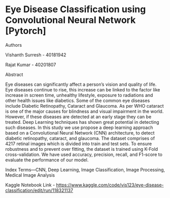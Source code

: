 # Eye Disease Classification using Convolutional Neural Network [Pytorch]
>>
Authors 
>>
Vishanth Surresh - 40181942
>>
Rajat Kumar - 40201807
>>
Abstract 
>>
Eye diseases can significantly affect a person’s vision
and quality of life. Eye diseases continue to rise, this increase can
be linked to the factor like increase in screen time, unhealthy
lifestyle, exposure to radiations and other health issues like
diabetics. Some of the common eye diseases include Diabetic
Retinopathy, Cataract and Glaucoma. As per WHO cataract is
one of the major causes for blindness and visual impairment in
the world. However, if these diseases are detected at an early stage
they can be treated. Deep Learning techniques has shown great
potential in detecting such diseases. In this study we use propose
a deep learning approach based on a Convolutional Neural
Network (CNN) architecture, to detect diabetic retinopathy,
cataract, and glaucoma. The dataset comprises of 4217 retinal
images which is divided into train and test sets. To ensure
robustness and to prevent over fitting, the dataset is trained using
K-Fold cross-validation. We have used accuracy, precision, recall,
and F1-score to evaluate the performance of our model.
>>
Index Terms—CNN, Deep Learning, Image Classification, Image Processing, Medical Image Analysis
>>
Kaggle Notebook Link - https://www.kaggle.com/code/vis123/eye-disease-classification/edit/run/118321137
